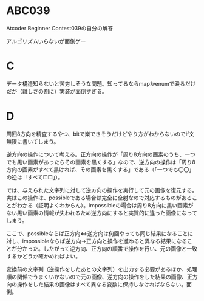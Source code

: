 # ABC039
Atcoder Beginner Contest039の自分の解答

アルゴリズムいらないが面倒ゲー

# C
データ構造知らないと苦労しそうな問題。知ってるならmapかenumで殴るだけだが（難しさの割に）実装が面倒すぎる。

# D
周囲8方向を精査するやつ、bitで楽できそうだけどやり方がわからないのでif文無限に書いてしまう。

逆方向の操作について考える。正方向の操作が「周り8方向の画素のうち、一つでも黒い画素があったらその画素を黒くする」なので、逆方向の操作は「周り8方向の画素がすべて黒ければ、その画素を黒くする」である（「一つでも〇〇」の逆は「すべて□□」）。

では、与えられた文字列に対して逆方向の操作を実行して元の画像を復元する。実はこの操作は、possibleである場合は完全に全射なので対応するものがあることがわかる（証明よくわからん）。impossibleの場合は周り8方向に黒い画素がない黒い画素の情報が失われるため逆方向にすると実質的に違った画像になってしまう。

ここで、possibleならば正方向⇔逆方向は何回やっても同じ結果になることに対し、impossibleならば逆方向→正方向と操作を進めると異なる結果になることが分かった。したがって逆方向、正方向の順番で操作を行い、元の画像と一致するかどうか確かめればよい。

変換前の文字列（逆操作をしたあとの文字列）を出力する必要があるほか、処理順の関係でうまくいかないので元の画像、逆方向の操作をした結果の画像、正方向の操作をした結果の画像はすべて異なる変数に保持しなければならない。面倒。